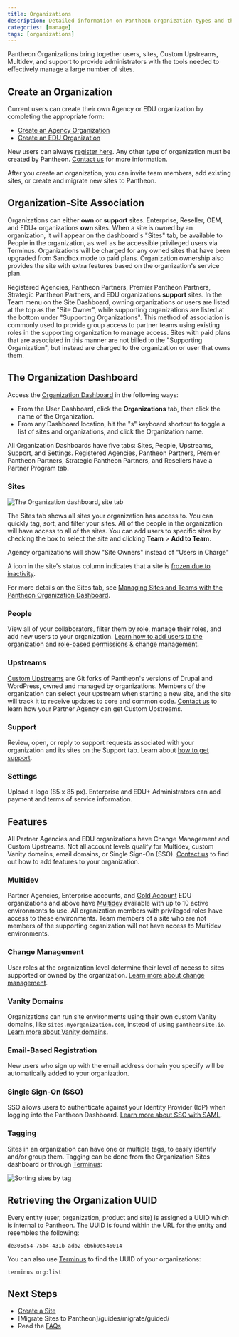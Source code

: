 ```yaml
---
title: Organizations
description: Detailed information on Pantheon organization types and the features available to them.
categories: [manage]
tags: [organizations]
---
```


Pantheon Organizations bring together users, sites, Custom Upstreams, Multidev, and support to provide administrators with the tools needed to effectively manage a large number of sites.

## Create an Organization

Current users can create their own Agency or EDU organization by completing the appropriate form:

- [Create an Agency Organization](https://dashboard.pantheon.io/organizations/create)
- [Create an EDU Organization](https://dashboard.pantheon.io/organizations/create-edu)

New users can always [register here](https://pantheon.io/register). Any other type of organization must be created by Pantheon. [Contact us](https://pantheon.io/contact-us) for more information.

After you create an organization, you can invite team members, add existing sites, or create and migrate new sites to Pantheon.

## Organization-Site Association

Organizations can either **own** or **support** sites. Enterprise, Reseller, OEM, and EDU+ organizations **own** sites. When a site is owned by an organization, it will appear on the dashboard's "Sites" tab, be available to People in the organization, as well as be accessible privileged users via Terminus. Organizations will be charged for any owned sites that have been upgraded from Sandbox mode to paid plans. Organization ownership also provides the site with extra features based on the organization's service plan.

Registered Agencies, Pantheon Partners, Premier Pantheon Partners, Strategic Pantheon Partners, and EDU organizations **support** sites. In the Team menu on the Site Dashboard, owning organizations or users are listed at the top as the "Site Owner", while supporting organizations are listed at the bottom under "Supporting Organizations". This method of association is commonly used to provide group access to partner teams using existing roles in the supporting organization to manage access. Sites with paid plans that are associated in this manner are not billed to the "Supporting Organization", but instead are charged to the organization or user that owns them.

## The Organization Dashboard

Access the [Organization Dashboard](/organization-dashboard) in the following ways:

- From the User Dashboard, click the **Organizations** tab, then click the name of the Organization.
- From any Dashboard location, hit the "s" keyboard shortcut to toggle a list of sites and organizations, and click the Organization name.

All Organization Dashboards have five tabs: Sites, People, Upstreams, Support, and Settings. Registered Agencies, Pantheon Partners, Premier Pantheon Partners, Strategic Pantheon Partners, and Resellers have a Partner Program tab.

### Sites

 ![The Organization dashboard, site tab](../images/dashboard/organization-dashboard-sites.png)

The Sites tab shows all sites your organization has access to. You can quickly tag, sort, and filter your sites. All of the people in the organization will have access to all of the sites. You can add users to specific sites by checking the box to select the site and clicking **Team** > **Add to Team**.

Agency organizations will show "Site Owners" instead of "Users in Charge"

A **<span class="glyphicons glyphicons-snowflake" style="color:#0a6bb5"></span>** icon in the site's status column indicates that a site is [frozen due to inactivity](/platform-considerations/#inactive-site-freezing).

For more details on the Sites tab, see
[Managing Sites and Teams with the Pantheon Organization Dashboard](/organization-dashboard).

### People

View all of your collaborators, filter them by role, manage their roles, and add new users to your organization.
[Learn how to add users to the organization](/organization-dashboard/#add-users-to-your-organization) and [role-based permissions & change management](/change-management). 

### Upstreams

[Custom Upstreams](/guides/custom-upstream) are Git forks of Pantheon's versions of Drupal and WordPress, owned and managed by organizations. Members of the organization can select your upstream when starting a new site, and the site will track it to receive updates to core and common code. [Contact us](https://pantheon.io/contact-us) to learn how your Partner Agency can get Custom Upstreams.

### Support

Review, open, or reply to support requests associated with your organization and its sites on the Support tab. Learn about [how to get support](/guides/support/contact-support/).

### Settings

Upload a logo (85 x 85 px). Enterprise and EDU+ Administrators can add payment and terms of service information.

## Features

All Partner Agencies and EDU organizations have Change Management and Custom Upstreams. Not all account levels qualify for Multidev, custom Vanity domains, email domains, or Single Sign-On (SSO). [Contact us](https://pantheon.io/contact-us) to find out how to add features to your organization.

### Multidev

Partner Agencies, Enterprise accounts, and [Gold Account](/guides/support/#support-features-and-response-times) EDU organizations and above have [Multidev](/multidev) available with up to 10 active environments to use. All organization members with privileged roles have access to these environments. Team members of a site who are not members of the supporting organization will not have access to Multidev environments.

### Change Management

User roles at the organization level determine their level of access to sites supported or owned by the organization. [Learn more about change management](/change-management).

### Vanity Domains

Organizations can run site environments using their own custom Vanity domains, like `sites.myorganization.com`, instead of using `pantheonsite.io`. [Learn more about Vanity domains](/vanity-domains).

### Email-Based Registration

New users who sign up with the email address domain you specify will be automatically added to your organization.

<Partial file="pantheon-email-notifications.md" />

### Single Sign-On (SSO)

SSO allows users to authenticate against your Identity Provider (IdP) when logging into the Pantheon Dashboard. [Learn more about SSO with SAML](/sso-organizations).

### Tagging

Sites in an organization can have one or multiple tags, to easily identify and/or group them. Tagging can be done from the Organization Sites dashboard or through [Terminus](/terminus):

![Sorting sites by tag](../images/dashboard/sorted-by-tag.png)

## Retrieving the Organization UUID

Every entity (user, organization, product and site) is assigned a UUID which is internal to Pantheon. The UUID is found within the URL for the entity and resembles the following:

```none
de305d54-75b4-431b-adb2-eb6b9e546014
```

You can also use [Terminus](/terminus) to find the UUID of your organizations:

```bash{promptUser: user}
terminus org:list
```

## Next Steps

- [Create a Site](/create-sites)
- [Migrate Sites to Pantheon]/guides/migrate/guided/
- Read the [FAQs](/organization-faq)
